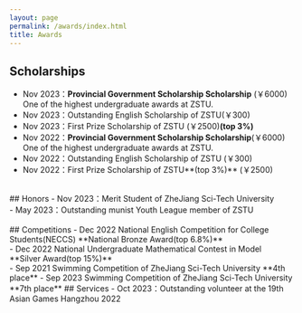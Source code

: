 ```yaml
---
layout: page
permalink: /awards/index.html
title: Awards
---
```



## Scholarships

- Nov 2023：**Provincial Government Scholarship Scholarship** (￥6000)<br>One of the highest undergraduate awards at ZSTU.
- Nov 2023：Outstanding English Scholarship of ZSTU(￥300)
- Nov 2023：First Prize Scholarship of ZSTU (￥2500)**(top 3%)** 
- Nov 2022：**Provincial Government Scholarship Scholarship**(￥6000)<br>One of the highest undergraduate awards at ZSTU.
- Nov 2022：Outstanding English Scholarship of ZSTU (￥300)
- Nov 2022：First Prize Scholarship of ZSTU**(top 3%)** (￥2500)
<br>
## Honors
- Nov 2023：Merit Student of ZheJiang Sci-Tech University<br>
- May 2023：Outstanding munist Youth League member of ZSTU<br>
<br>
## Competitions
- Dec 2022 National English Competition for College Students(NECCS) **National Bronze Award(top 6.8%)**<br>
- Dec 2022 National Undergraduate Mathematical Contest in Model **Silver Award(top 15%)**<br>
- Sep 2021 Swimming Competition of ZheJiang Sci-Tech University **4th place**
- Sep 2023 Swimming Competition of ZheJiang Sci-Tech University **7th place**
## Services
- Oct 2023：Outstanding volunteer at the 19th Asian Games Hangzhou 2022<br>
